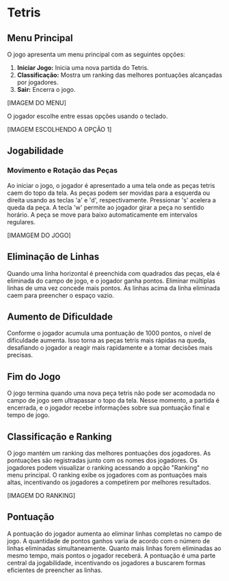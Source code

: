 # Tetris

## Menu Principal

O jogo apresenta um menu principal com as seguintes opções:

1. **Iniciar Jogo:** Inicia uma nova partida do Tetris.
2. **Classificação:** Mostra um ranking das melhores pontuações alcançadas por jogadores.
3. **Sair:** Encerra o jogo.

[IMAGEM DO MENU]

O jogador escolhe entre essas opções usando o teclado.

[IMAGEM ESCOLHENDO A OPÇÃO 1]

## Jogabilidade

### Movimento e Rotação das Peças

Ao iniciar o jogo, o jogador é apresentado a uma tela onde as peças tetris caem do topo da tela. As peças podem ser movidas para a esquerda ou direita usando as teclas 'a' e 'd', respectivamente. Pressionar 's' acelera a queda da peça. A tecla 'w' permite ao jogador girar a peça no sentido horário. A peça se move para baixo automaticamente em intervalos regulares.

[IMAMGEM DO JOGO]

## Eliminação de Linhas

Quando uma linha horizontal é preenchida com quadrados das peças, ela é eliminada do campo de jogo, e o jogador ganha pontos. Eliminar múltiplas linhas de uma vez concede mais pontos. As linhas acima da linha eliminada caem para preencher o espaço vazio.

## Aumento de Dificuldade

Conforme o jogador acumula uma pontuação de 1000 pontos, o nível de dificuldade aumenta. Isso torna as peças tetris mais rápidas na queda, desafiando o jogador a reagir mais rapidamente e a tomar decisões mais precisas.

## Fim do Jogo

O jogo termina quando uma nova peça tetris não pode ser acomodada no campo de jogo sem ultrapassar o topo da tela. Nesse momento, a partida é encerrada, e o jogador recebe informações sobre sua pontuação final e tempo de jogo.

## Classificação e Ranking

O jogo mantém um ranking das melhores pontuações dos jogadores. As pontuações são registradas junto com os nomes dos jogadores. Os jogadores podem visualizar o ranking acessando a opção "Ranking" no menu principal. O ranking exibe os jogadores com as pontuações mais altas, incentivando os jogadores a competirem por melhores resultados.

[IMAGEM DO RANKING]

## Pontuação

A pontuação do jogador aumenta ao eliminar linhas completas no campo de jogo. A quantidade de pontos ganhos varia de acordo com o número de linhas eliminadas simultaneamente. Quanto mais linhas forem eliminadas ao mesmo tempo, mais pontos o jogador receberá. A pontuação é uma parte central da jogabilidade, incentivando os jogadores a buscarem formas eficientes de preencher as linhas.